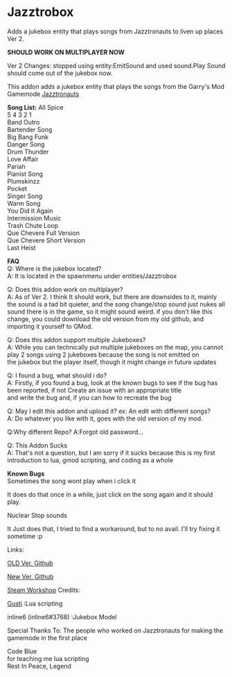 # Jazztrobox
Adds a jukebox entity that plays songs from Jazztronauts to liven up places
Ver 2.

**SHOULD WORK ON MULTIPLAYER NOW**

Ver 2 Changes:
stopped using entity:EmitSound and used sound.Play
Sound should come out of the jukebox now.

This addon adds a jukebox entity that plays the songs from the Garry's Mod Gamemode [Jazztronauts](https://steamcommunity.com/sharedfiles/filedetails/?id=1452613192)

**Song List:**
  All Spice  
  5 4 3 2 1  
  Band Outro  
  Bartender Song  
  Big Bang Funk  
  Danger Song  
  Drum Thunder  
  Love Affair  
  Pariah  
  Pianist Song  
  Plumskinzz  
  Pocket  
  Singer Song  
  Warm Song  
  You Did It Again  
  Intermission Music  
  Trash Chute Loop  
  Que Chevere Full Version  
  Que Chevere Short Version  
  Last Heist  
  
  **FAQ**  
    Q: Where is the jukebox located?  
    A: It is located in the spawnmenu under entities/Jazztrobox
    
   Q: Does this addon work on multiplayer?  
   A: As of Ver 2. I think It should work, but there are downsides to it, mainly the sound is a tad bit quieter,
   and the song change/stop sound just nukes all sound there is in the game, so it might sound weird.
   if you don't like this change, you could download the old version from my old github, and importing it yourself to GMod.
   
   Q: Does this addon support multiple Jukeboxes?  
   A: While you can technically put multiple jukeboxes on the map, you cannot play 2 songs using 2 jukeboxes because the song is not emitted on  
   the jukebox but the player itself, though it might change in future updates
   
   Q: I found a bug, what should i do?  
   A: Firstly, if you found a bug, look at the known bugs to see if the bug has been reported, if not Create an issue with an appropriate title  
   and write the bug and, if you can how to recreate the bug
   
   Q: May I edit this addon and upload it?  ex: An edit with different songs?  
   A: Do whatever you like with it, goes with the old version of my mod.
   
   Q:Why different Repo?
   A:Forgot old password...
   
   Q: This Addon Sucks  
   A: That's not a question, but I am sorry if it sucks because this is my first introduction to lua, gmod scripting, and coding as a whole
   
   **Known Bugs**  
    Sometimes the song wont play when i click it
  
   It does do that once in a while, just click on the song again and it should play.

Nuclear Stop sounds

  It Just does that, I tried to find a workaround, but to no avail. I'll try fixing it sometime :p
  
   Links:
   
   [OLD Ver. Github](https://github.com/GustiGameDev/Jazztrobox)
   
   [New Ver. Github]([https://github.com/GustiGameDev/Jazztrobox](https://github.com/GustiDev2/Jazztrobox))
   
   [Steam Workshop](https://steamcommunity.com/sharedfiles/filedetails/?id=2821790444)
   Credits:  
   
   [Gusti](https://steamcommunity.com/id/GustiDev)    :Lua scripting  
   
   inline6 (inline6#3768) :Jukebox Model

  Special Thanks To:
  The people who worked on Jazztronauts for making the gamemode in the first place
  
  Code Blue  
  for teaching me lua scripting  
  Rest In Peace, Legend
   

   
   
   
  
  
